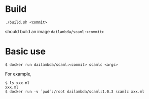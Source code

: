 # Build

```
./build.sh <commit>
```

should build an image `dailambda/scaml:<commit>`

# Basic use

```
$ docker run dailambda/scaml:<commit> scamlc <args>
```

For example,

```
$ ls xxx.ml
xxx.ml
$ docker run -v `pwd`:/root dailambda/scaml:1.0.3 scamlc xxx.ml
```
